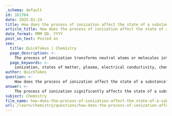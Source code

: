 ```yaml
---
_schema: default
id: 161764
date: 2025-01-24
title: How does the process of ionization affect the state of a substance?
article_title: How does the process of ionization affect the state of a substance?
date_format: MMM DD, YYYY
post_on_text: Posted on
seo:
  title: QuickTakes | Chemistry
  page_description: >-
    The process of ionization transforms neutral atoms or molecules into charged ions, affecting the physical state and chemical properties of substances, leading to states like plasma and influencing conductivity and reactivity.
  page_keywords: >-
    ionization, states of matter, plasma, electrical conductivity, chemical reactivity, physical properties, electrolytes, gas ionization, neutral atoms, charged ions
author: QuickTakes
question: >-
    How does the process of ionization affect the state of a substance?
answer: >-
    The process of ionization significantly affects the state of a substance by transforming electrically neutral atoms or molecules into charged ions. This transformation can lead to changes in the physical properties and behavior of the substance, particularly in terms of its state of matter.\n\n1. **Ionization and States of Matter**: Ionization can occur in various states of matter—solids, liquids, and gases. For example, when a gas is ionized (as in the case of a plasma), it becomes a collection of charged particles (ions and electrons) rather than neutral atoms or molecules. This is a distinct state of matter known as plasma, which is characterized by its ability to conduct electricity and respond to magnetic fields.\n\n2. **Examples of Ionization**:\n   - **Plasma Formation**: When gases are subjected to high energy (such as in a plasma ball), the energy can ionize the gas, creating a plasma state. This is evident in phenomena like lightning or the auroras, where atmospheric gases become ionized due to electrical discharges.\n   - **Electrolytes in Solution**: In a liquid state, substances that ionize (like salts in water) dissociate into ions, allowing the solution to conduct electricity. This is crucial for many chemical processes and biological functions.\n\n3. **Physical Properties Changes**: Ionization can alter the physical properties of a substance:\n   - **Conductivity**: Ionized substances can conduct electricity, which is not possible in their neutral state (e.g., solid NaCl does not conduct electricity, but when dissolved in water, it does).\n   - **Reactivity**: The formation of ions can increase the reactivity of a substance, as ions often participate in chemical reactions more readily than neutral atoms or molecules.\n\n4. **Chemical Changes**: Ionization is often a precursor to chemical changes. For instance, when a metal reacts with an acid, it may lose electrons (ionization), leading to the formation of metal ions and facilitating further reactions.\n\nIn summary, ionization plays a crucial role in determining the state of a substance and its physical and chemical properties. It can lead to the formation of plasma, enhance conductivity in solutions, and increase reactivity, thereby influencing the behavior of matter in various contexts.
subject: Chemistry
file_name: how-does-the-process-of-ionization-affect-the-state-of-a-substance.md
url: /learn/chemistry/questions/how-does-the-process-of-ionization-affect-the-state-of-a-substance
---
```


&nbsp;
